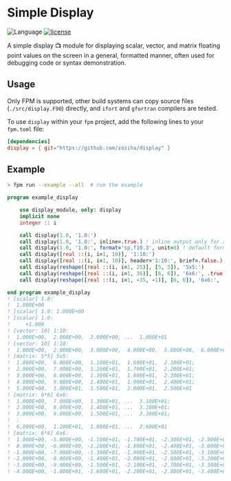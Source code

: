 # Simple Display

![Language](https://img.shields.io/badge/-Fortran-734f96?logo=fortran&logoColor=white)
[![license](https://img.shields.io/badge/License-MIT-pink)](LICENSE)

A simple display 📺 module for displaying scalar, vector, and matrix floating point values
on the screen in a general, formatted manner, often used for debugging code or syntax demonstration.

## Usage

Only FPM is supported, other build systems can copy source files (`./src/display.F90`) directly,
and `ifort` and `gfortran` compilers are tested.

To use `display` within your `fpm` project, add the following lines to your `fpm.toml` file:

```toml
[dependencies]
display = { git="https://github.com/zoziha/display" }
```

## Example

```sh
> fpm run --example --all  # run the example
```

```fortran
program example_display

    use display_module, only: display
    implicit none
    integer :: i

    call display(1.0, '1.0:')
    call display(1.0, '1.0:', inline=.true.) ! inline output only for scalar
    call display(1.0, '1.0:', format='sp,f10.3', unit=6) ! default format is 'es10.3'
    call display([real ::(i, i=1, 10)], '1:10:')
    call display([real ::(i, i=1, 10)], header='1:10:', brief=.false.)
    call display(reshape([real ::(i, i=1, 25)], [5, 5]), '5x5:')
    call display(reshape([real ::(i, i=1, 36)], [6, 6]), '6x6:', .true.)
    call display(reshape([real ::(i, i=1, -35, -1)], [6, 6]), '6x6:', .false.)

end program example_display
! [scalar] 1.0:
!  1.000E+00
! [scalar] 1.0: 1.000E+00
! [scalar] 1.0:
!     +1.000
! [vector: 10] 1:10:
!  1.000E+00,  2.000E+00,  3.000E+00, ...  1.000E+01
! [vector: 10] 1:10:
!  1.000E+00,  2.000E+00,  3.000E+00,  4.000E+00,  5.000E+00,  6.000E+00,  7.000E+00,  8.000E+00,  9.000E+00,  1.000E+01
! [matrix: 5*5] 5x5:
!  1.000E+00,  6.000E+00,  1.100E+01,  1.600E+01,  2.100E+01;
!  2.000E+00,  7.000E+00,  1.200E+01,  1.700E+01,  2.200E+01;
!  3.000E+00,  8.000E+00,  1.300E+01,  1.800E+01,  2.300E+01;
!  4.000E+00,  9.000E+00,  1.400E+01,  1.900E+01,  2.400E+01;
!  5.000E+00,  1.000E+01,  1.500E+01,  2.000E+01,  2.500E+01
! [matrix: 6*6] 6x6:
!  1.000E+00,  7.000E+00,  1.300E+01, ...  3.100E+01;
!  2.000E+00,  8.000E+00,  1.400E+01, ...  3.200E+01;
!  3.000E+00,  9.000E+00,  1.500E+01, ...  3.300E+01;
!  :
!  6.000E+00,  1.200E+01,  1.800E+01, ...  3.600E+01
! [matrix: 6*6] 6x6:
!  1.000E+00, -5.000E+00, -1.100E+01, -1.700E+01, -2.300E+01, -2.900E+01;
!  0.000E+00, -6.000E+00, -1.200E+01, -1.800E+01, -2.400E+01, -3.000E+01;
! -1.000E+00, -7.000E+00, -1.300E+01, -1.900E+01, -2.500E+01, -3.100E+01;
! -2.000E+00, -8.000E+00, -1.400E+01, -2.000E+01, -2.600E+01, -3.200E+01;
! -3.000E+00, -9.000E+00, -1.500E+01, -2.100E+01, -2.700E+01, -3.300E+01;
! -4.000E+00, -1.000E+01, -1.600E+01, -2.200E+01, -2.800E+01, -3.400E+01
```
